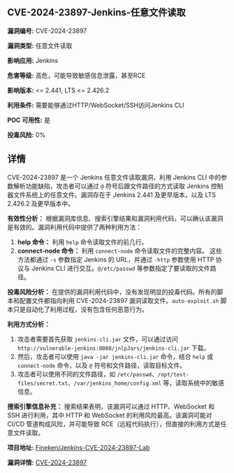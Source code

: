 ## CVE-2024-23897-Jenkins-任意文件读取

**漏洞编号:** CVE-2024-23897

**漏洞类型:** 任意文件读取

**影响应用:** Jenkins

**危害等级:** 高危，可能导致敏感信息泄露，甚至RCE

**影响版本:** <= 2.441, LTS <= 2.426.2

**利用条件:** 需要能够通过HTTP/WebSocket/SSH访问Jenkins CLI

**POC 可用性:** 是

**投毒风险:** 0%

## 详情

CVE-2024-23897 是一个 Jenkins 任意文件读取漏洞，利用 Jenkins CLI 中的参数解析功能缺陷，攻击者可以通过 `@` 符号后跟文件路径的方式读取 Jenkins 控制器文件系统上的任意文件。漏洞存在于 Jenkins 2.441 及更早版本，以及 LTS 2.426.2 及更早版本中。

**有效性分析：**
根据漏洞库信息、搜索引擎结果和漏洞利用代码，可以确认该漏洞是有效的。漏洞利用代码中提供了两种利用方法：
1.  **help 命令：** 利用 `help` 命令读取文件的前几行。
2.  **connect-node 命令：** 利用 `connect-node` 命令读取文件的完整内容。
这些方法都通过 `-s` 参数指定 Jenkins 的 URL，并通过 `-http` 参数使用 HTTP 协议与 Jenkins CLI 进行交互。`@/etc/passwd` 等参数指定了要读取的文件路径。

**投毒风险分析：**
在提供的漏洞利用代码中，没有发现明显的投毒代码。所有的脚本和配置文件都指向利用 CVE-2024-23897 漏洞读取文件。`auto-exploit.sh` 脚本只是自动化了利用过程，没有包含任何恶意行为。

**利用方式分析：**
1.  攻击者需要首先获取 `jenkins-cli.jar` 文件，可以通过访问 `http://vulnerable-jenkins:8080/jnlpJars/jenkins-cli.jar` 下载。
2.  然后，攻击者可以使用 `java -jar jenkins-cli.jar` 命令，结合 `help` 或 `connect-node` 命令，以及 `@` 符号和文件路径，读取目标文件。
3.  攻击者可以使用不同的文件路径，如 `/etc/passwd`、`/opt/test-files/secret.txt`、`/var/jenkins_home/config.xml` 等，读取系统中的敏感信息。

**搜索引擎信息补充：**
搜索结果表明，该漏洞可以通过 HTTP、WebSocket 和 SSH 进行利用，其中 HTTP 和 WebSocket 的利用风险最高。该漏洞可能对 CI/CD 管道构成风险，并可能导致 RCE（远程代码执行），但直接的利用方式是任意文件读取。

**项目地址:** [Fineken/Jenkins-CVE-2024-23897-Lab](https://github.com/Fineken/Jenkins-CVE-2024-23897-Lab)

**漏洞详情:** [CVE-2024-23897](https://nvd.nist.gov/vuln/detail/CVE-2024-23897)